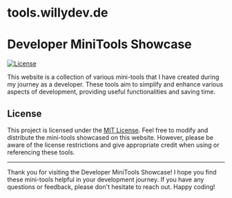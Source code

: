 # tools.willydev.de

# Developer MiniTools Showcase

[![License](https://img.shields.io/badge/License-MIT-blue.svg)](LICENSE)

This website is a collection of various mini-tools that I have created during my journey as a developer. These tools aim to simplify and enhance various aspects of development, providing useful functionalities and saving time.

## License

This project is licensed under the [MIT License](LICENSE). Feel free to modify and distribute the mini-tools showcased on this website. However, please be aware of the license restrictions and give appropriate credit when using or referencing these tools.

---

Thank you for visiting the Developer MiniTools Showcase! I hope you find these mini-tools helpful in your development journey. If you have any questions or feedback, please don't hesitate to reach out. Happy coding!
